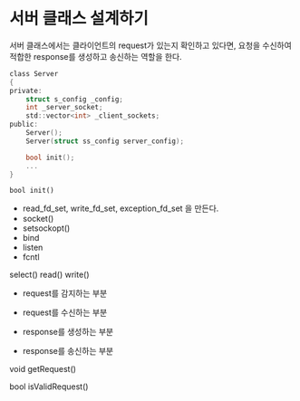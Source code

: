 # 서버 클래스 설계하기

서버 클래스에서는 클라이언트의 request가 있는지 확인하고 있다면, 요청을 수신하여 적합한 response를 생성하고 송신하는 역할을 한다.

```C
class Server
{
private:
	struct s_config _config;
	int _server_socket;
	std::vector<int> _client_sockets;
public:
	Server();
	Server(struct ss_config server_config);

	bool init();
	...
}
```

`bool init()`
- read_fd_set, write_fd_set, exception_fd_set 을 만든다.
- socket()
- setsockopt()
- bind
- listen
- fcntl


select()
read()
write()

- request를 감지하는 부분
- request를 수신하는 부분

- response를 생성하는 부분
- response를 송신하는 부분


void getRequest()

bool isValidRequest()
